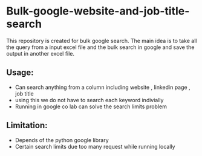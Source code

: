 # Bulk-google-website-and-job-title-search
This repository is created for bulk google search. The main idea is to take all the query from a input excel file and
the bulk search in google and save the output in another excel file.
## Usage:
* Can search anything from a column including website , linkedin page , job title 
* using this we do not have to search each keyword indivially 
* Running in google co lab can solve the search limits problem 
## Limitation:
* Depends of the python google library 
* Certain search limits due too many request while running locally 
